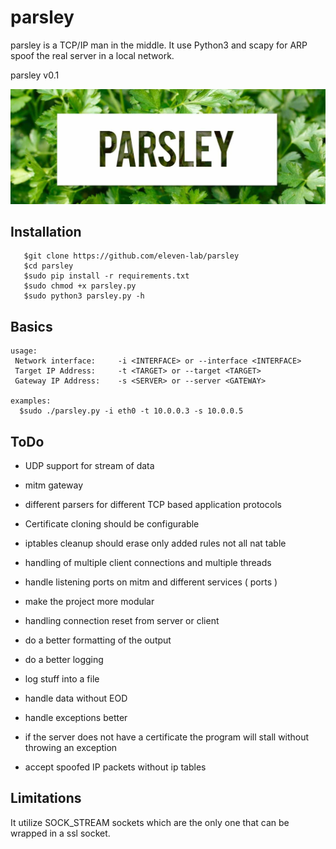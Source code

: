 # parsley

parsley is a TCP/IP man in the middle. It use Python3 and scapy for ARP spoof the real server in a local network.

parsley v0.1<br/>


![alt text](banner.jpg)


## Installation
```
   $git clone https://github.com/eleven-lab/parsley
   $cd parsley
   $sudo pip install -r requirements.txt
   $sudo chmod +x parsley.py
   $sudo python3 parsley.py -h
```

## Basics
```
usage: 
 Network interface:     -i <INTERFACE> or --interface <INTERFACE> 
 Target IP Address:     -t <TARGET> or --target <TARGET> 
 Gateway IP Address:	-s <SERVER> or --server <GATEWAY>

examples:
  $sudo ./parsley.py -i eth0 -t 10.0.0.3 -s 10.0.0.5

```

## ToDo
- UDP support for stream of data
- mitm gateway
- different parsers for different TCP based application protocols

- Certificate cloning should be configurable
- iptables cleanup should erase only added rules not all nat table
- handling of multiple client connections and multiple threads
- handle listening ports on mitm and different services ( ports )
- make the project more modular 
- handling connection reset from server or client
- do a better formatting of the output
- do a better logging
- log stuff into a file
- handle data without EOD
- handle exceptions better
- if the server does not have a certificate the program will stall without throwing an exception
- accept spoofed IP packets without ip tables

## Limitations
It utilize SOCK_STREAM sockets which are the only one that can be wrapped in a ssl socket.

